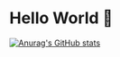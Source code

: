 # Hello World  👋

[![Anurag's GitHub stats](https://github-readme-stats.vercel.app/api?username=KravitzMC)](https://github.com/KravitzMC/github-readme-stats)
